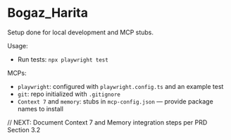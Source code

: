 # Bogaz_Harita

Setup done for local development and MCP stubs.

Usage:

- Run tests: `npx playwright test`

MCPs:
- `playwright`: configured with `playwright.config.ts` and an example test
- `git`: repo initialized with `.gitignore`
- `Context 7` and `memory`: stubs in `mcp-config.json` — provide package names to install

// NEXT: Document Context 7 and Memory integration steps per PRD Section 3.2


